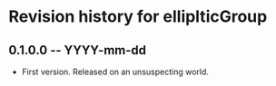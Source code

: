# Revision history for elliplticGroup

## 0.1.0.0 -- YYYY-mm-dd

* First version. Released on an unsuspecting world.
